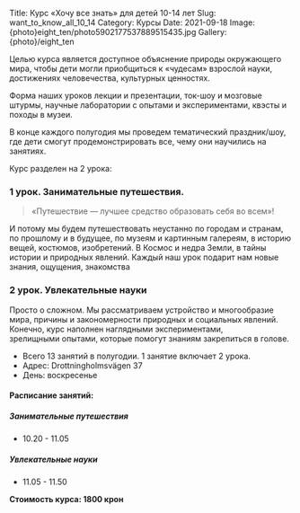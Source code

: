Title: Курс «Хочу все знать» для детей 10-14 лет
Slug: want_to_know_all_10_14
Category: Курсы
Date: 2021-09-18
Image: {photo}eight_ten/photo5902177537889515435.jpg
Gallery: {photo}/eight_ten

Целью курса является доступное объяснение природы окружающего мира, чтобы дети могли приобщиться к «чудесам» взрослой науки, достижениях человечества, культурных ценностях.

Форма наших уроков лекции и презентации, ток-шоу и мозговые штурмы, научные лаборатории с опытами и экспериментами, квэсты и походы в музеи.

В конце каждого полугодия мы проведем тематический праздник/шоу, где дети смогут продемонстрировать все, чему они научились на занятиях.

Курс разделен на 2 урока:

### 1 урок. Занимательные  путешествия.

> «Путешествие — лучшее средство образовать себя во всем»!

И потому мы будем путешествовать неустанно по городам и странам, по прошлому и в будущее, по музеям и картинным галереям, в историю вещей, костюмов, изобретений. В Космос и недра Земли, в тайны истории и природных явлений.
 Каждый наш урок подарит нам новые знания, ощущения, знакомства

### 2 урок. Увлекательные науки
Просто о сложном. Мы рассматриваем устройство и многообразие мира, причины и закономерности природных и социальных явлений.
Конечно, курс наполнен наглядными экспериментами, зрелищными опытами, которые помогут знаниям закрепиться в голове.

* Всего 13 занятий в полугодии. 1 занятие включает 2 урока.
* Адрес: Drottningholmsvägen 37 
* День:  воскресенье

#### Расписание занятий:

##### Занимательные путешествия
* 10.20 - 11.05

##### Увлекательные науки
* 11.05 - 11.50

**Стоимость курса: 1800 крон**
